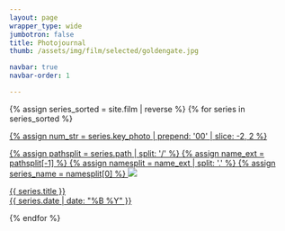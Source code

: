 ```yaml
---
layout: page
wrapper_type: wide
jumbotron: false
title: Photojournal
thumb: /assets/img/film/selected/goldengate.jpg

navbar: true
navbar-order: 1

---
```


<!-- selected photos -->
<div class="fj-gallery">

{% assign series_sorted = site.film | reverse %}
{% for series in series_sorted %}
  <div class="fj-gallery-item">
    <a href="{{ series.url }}">
  {% assign num_str = series.key_photo | prepend: '00' | slice: -2, 2 %}

  {% assign pathsplit = series.path | split: '/' %}
  {% assign name_ext = pathsplit[-1] %}
  {% assign namesplit = name_ext | split: '.' %}
  {% assign series_name = namesplit[0] %}
      <img src="/assets/img/film/{{ series_name }}/{{ num_str }}.jpg"/>
      <div class="caption">
        <div class="title">
          {{ series.title }}
        </div>
        <div class="date">
          {{ series.date | date: "%B %Y" }}
        </div>
      </div>
    </a>
  </div>
{% endfor %}
</div>